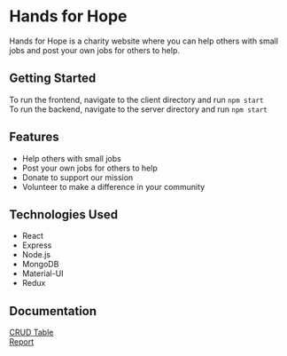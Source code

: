 # Hands for Hope

Hands for Hope is a charity website where you can help others with small jobs and post your own jobs for others to help.

## Getting Started

To run the frontend, navigate to the client directory and run `npm start`<br>
To run the backend, navigate to the server directory and run `npm start`


## Features

- Help others with small jobs
- Post your own jobs for others to help
- Donate to support our mission
- Volunteer to make a difference in your community

## Technologies Used

- React
- Express
- Node.js
- MongoDB
- Material-UI
- Redux

## Documentation

[CRUD Table](https://docs.google.com/spreadsheets/d/11vzRNEJc42mSuIfXco8C8A5w13q997S25flOPAIc4sE/edit)<br>
[Report](https://docs.google.com/document/d/1W5EdFjuNpw_8sRUlICDUxSLkr3-4n3xiRfqUWaTZgBI/edit)<br>



